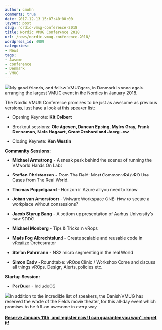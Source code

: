 ```yaml
---
author: cmohn
comments: true
date: 2017-12-13 15:07:40+00:00
layout: post
slug: nordic-vmug-conference-2018
title: Nordic VMUG Conference 2018
url: /news/nordic-vmug-conference-2018/
wordpress_id: 4909
categories:
- News
tags:
- Awsome
- conference
- Denmark
- VMUG
---
```


![](http://vninja.net/wordpress/wp-content/uploads/2015/02/nmqqcqrf.jpg-300x257.png)My good friends, and fellow VMUGgers, in Denmark is once again arranging the largest VMUG event in the Nordics in January 2018.

The Nordic VMUG Conference promises to be just as awesome as previous versions, just have a look at this speaker list:


<!--more-->



  * Opening Keynote: **Kit Colbert**


  * Breakout sessions: **Ole Agesen, Duncan Epping, Myles Gray, Frank Denneman, Niels Hagoort, Grant Orchard and Joerg Lew**


  * Closing Keynote: **Ken Westin**



**Community Sessions:**





  * **Michael Armstrong** - A sneak peak behind the scenes of running the VMworld Hands On Labs


  * **Steffen Christensen** - From The Field: Most Common vRA/vRO Use Cases from The Real World.


  * **Thomas Poppelgaard** - Horizon in Azure all you need to know


  * **Johan van Amersfoort** - VMware Workspace ONE: How to secure a workplace without consessions?


  * **Jacob Styrup Bang** - A bottom up presentation of Aarhus University’s new SDDC.


  * **Michael Monberg** - Tips & Tricks in vRops


  * **Mads Fog Albrechtslund** - Create scalable and reusable code in vRealize Orchestrator


  * **Stefan Pahrmann** - NSX micro segmenting in the real World


  * **Simon Eady** - Roundtable: vROps Clinic / Workshop
Come and discuss all things vROps. Design, Alerts, policies etc.



**Startup Session:**





  * **Per Buer** - IncludeOS



![](/img/fields2-300x188.jpg)In addition to the incredible list of speakers, the Danish VMUG has reserved the whole of the Fields movie theater, for this all-day event which promises to be full-on awesome in every way.



#### [**Reserve January 11th, and register now! I can guarantee you won't regret it!**](http://community.vmug.com/communities/community-home?CommunityKey=e6787c85-03f3-4ff0-9f1b-d0dfccd98381)
